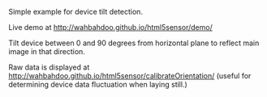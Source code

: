 Simple example for device tilt detection.

Live demo at http://wahbahdoo.github.io/html5sensor/demo/

Tilt device between 0 and 90 degrees from horizontal plane to reflect main image in that direction.

Raw data is displayed at http://wahbahdoo.github.io/html5sensor/calibrateOrientation/ (useful for determining device data fluctuation when laying still.)